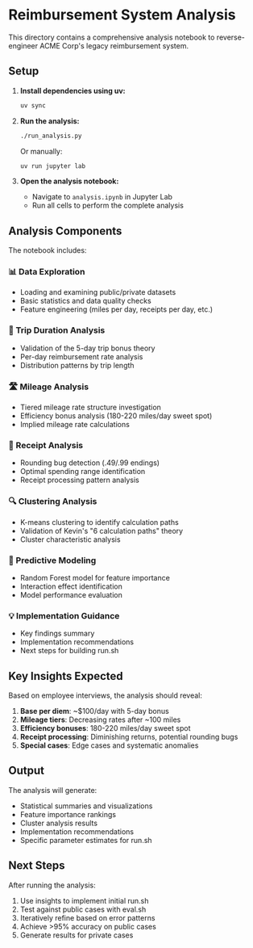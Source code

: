 # Reimbursement System Analysis

This directory contains a comprehensive analysis notebook to reverse-engineer ACME Corp's legacy reimbursement system.

## Setup

1. **Install dependencies using uv:**
   ```bash
   uv sync
   ```

2. **Run the analysis:**
   ```bash
   ./run_analysis.py
   ```
   
   Or manually:
   ```bash
   uv run jupyter lab
   ```

3. **Open the analysis notebook:**
   - Navigate to `analysis.ipynb` in Jupyter Lab
   - Run all cells to perform the complete analysis

## Analysis Components

The notebook includes:

### 📊 Data Exploration
- Loading and examining public/private datasets
- Basic statistics and data quality checks
- Feature engineering (miles per day, receipts per day, etc.)

### 🎯 Trip Duration Analysis
- Validation of the 5-day trip bonus theory
- Per-day reimbursement rate analysis
- Distribution patterns by trip length

### 🛣️ Mileage Analysis
- Tiered mileage rate structure investigation
- Efficiency bonus analysis (180-220 miles/day sweet spot)
- Implied mileage rate calculations

### 🧾 Receipt Analysis
- Rounding bug detection (.49/.99 endings)
- Optimal spending range identification
- Receipt processing pattern analysis

### 🔍 Clustering Analysis
- K-means clustering to identify calculation paths
- Validation of Kevin's "6 calculation paths" theory
- Cluster characteristic analysis

### 🤖 Predictive Modeling
- Random Forest model for feature importance
- Interaction effect identification
- Model performance evaluation

### 💡 Implementation Guidance
- Key findings summary
- Implementation recommendations
- Next steps for building run.sh

## Key Insights Expected

Based on employee interviews, the analysis should reveal:

1. **Base per diem**: ~$100/day with 5-day bonus
2. **Mileage tiers**: Decreasing rates after ~100 miles
3. **Efficiency bonuses**: 180-220 miles/day sweet spot
4. **Receipt processing**: Diminishing returns, potential rounding bugs
5. **Special cases**: Edge cases and systematic anomalies

## Output

The analysis will generate:
- Statistical summaries and visualizations
- Feature importance rankings
- Cluster analysis results
- Implementation recommendations
- Specific parameter estimates for run.sh

## Next Steps

After running the analysis:
1. Use insights to implement initial run.sh
2. Test against public cases with eval.sh
3. Iteratively refine based on error patterns
4. Achieve >95% accuracy on public cases
5. Generate results for private cases 